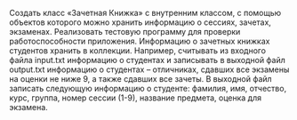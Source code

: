Создать класс «Зачетная Книжка» с внутренним классом, с помощью объектов которого можно хранить информацию о сессиях, зачетах, экзаменах. 
Реализовать тестовую программу для проверки работоспособности приложения. 
Информацию о зачетных книжках студентов хранить в коллекции.
Например, считывать из входного файла input.txt информацию о студентах и записывать в выходной файл output.txt информацию о студентах – отличниках, сдавших все экзамены на оценки не ниже 9, а также сдавших все зачеты. В выходной файл записать следующую информацию о студенте: фамилия, имя, отчество, курс, группа, номер сессии (1-9), название предмета, оценка для экзамена.
